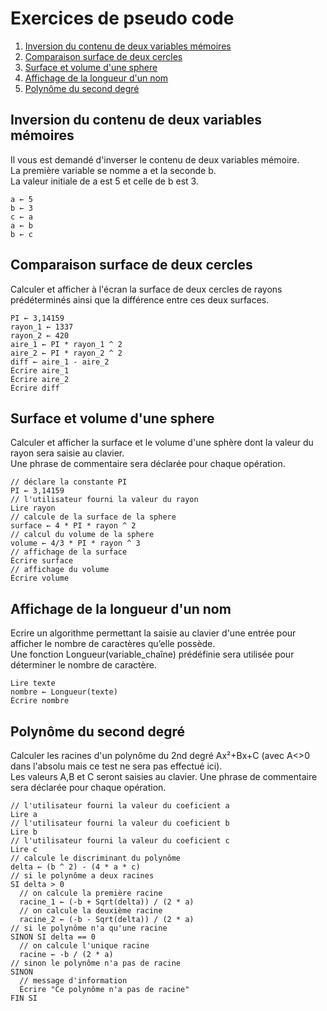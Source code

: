 # Exercices de pseudo code

1. [Inversion du contenu de deux variables mémoires](#inversion-du-contenu-de-deux-variables-mémoires)  
2. [Comparaison surface de deux cercles](#comparaison-surface-de-deux-cercles)  
3. [Surface et volume d'une sphere](#surface-et-volume-dune-sphere)  
4. [Affichage de la longueur d'un nom](#affichage-de-la-longueur-dun-nom)  
5. [Polynôme du second degré](#polynôme-du-second-degré)  


## Inversion du contenu de deux variables mémoires

Il vous est demandé d'inverser le contenu de deux variables mémoire.  
La première variable se nomme a et la seconde b.  
La valeur initiale de a est 5 et celle de b est 3.  

```
a ← 5
b ← 3
c ← a
a ← b
b ← c
```


## Comparaison surface de deux cercles

Calculer et afficher à l'écran la surface de deux cercles de rayons prédéterminés 
ainsi que la différence entre ces deux surfaces.

```
PI ← 3,14159
rayon_1 ← 1337
rayon_2 ← 420
aire_1 ← PI * rayon_1 ^ 2
aire_2 ← PI * rayon_2 ^ 2
diff ← aire_1 - aire_2
Écrire aire_1
Écrire aire_2
Écrire diff
```


## Surface et volume d'une sphere

Calculer et afficher la surface et le volume d'une sphère dont la valeur du rayon sera saisie au clavier.  
Une phrase de commentaire sera déclarée pour chaque opération.

```
// déclare la constante PI
PI ← 3,14159
// l'utilisateur fourni la valeur du rayon
Lire rayon
// calcule de la surface de la sphere
surface ← 4 * PI * rayon ^ 2
// calcul du volume de la sphere
volume ← 4/3 * PI * rayon ^ 3
// affichage de la surface
Écrire surface
// affichage du volume
Écrire volume
```


## Affichage de la longueur d'un nom

Ecrire un algorithme permettant la saisie au clavier d'une entrée pour afficher le
nombre de caractères qu’elle possède.  
Une fonction Longueur(variable_chaîne) prédéfinie sera utilisée pour déterminer le nombre de caractère.

```
Lire texte
nombre ← Longueur(texte)
Écrire nombre
```

## Polynôme du second degré

Calculer les racines d'un polynôme du 2nd degré Ax²+Bx+C (avec A<>0 dans l'absolu mais ce test ne sera pas effectué ici).  
Les valeurs A,B et C seront saisies au clavier. Une phrase de commentaire sera déclarée pour chaque opération.

```
// l'utilisateur fourni la valeur du coeficient a
Lire a
// l'utilisateur fourni la valeur du coeficient b
Lire b
// l'utilisateur fourni la valeur du coeficient c
Lire c
// calcule le discriminant du polynôme
delta ← (b ^ 2) - (4 * a * c)
// si le polynôme a deux racines
SI delta > 0
  // on calcule la première racine
  racine_1 ← (-b + Sqrt(delta)) / (2 * a)
  // on calcule la deuxième racine
  racine_2 ← (-b - Sqrt(delta)) / (2 * a)
// si le polynôme n'a qu'une racine
SINON SI delta == 0
  // on calcule l'unique racine
  racine ← -b / (2 * a)
// sinon le polynôme n'a pas de racine
SINON
  // message d'information
  Écrire "Ce polynôme n'a pas de racine"
FIN SI
```
